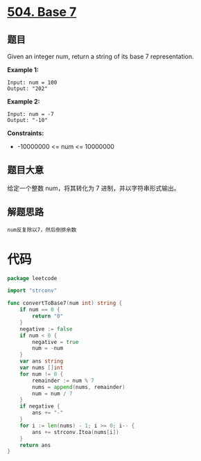 # [504. Base 7](https://leetcode.com/problems/base-7/)

## 题目

Given an integer num, return a string of its base 7 representation.

**Example 1:**

    Input: num = 100
    Output: "202"

**Example 2:**

    Input: num = -7
    Output: "-10"

**Constraints:**

- -10000000 <= num <= 10000000

## 题目大意

给定一个整数 num，将其转化为 7 进制，并以字符串形式输出。

## 解题思路

    num反复除以7，然后倒排余数

# 代码

```go
package leetcode

import "strconv"

func convertToBase7(num int) string {
	if num == 0 {
		return "0"
	}
	negative := false
	if num < 0 {
		negative = true
		num = -num
	}
	var ans string
	var nums []int
	for num != 0 {
		remainder := num % 7
		nums = append(nums, remainder)
		num = num / 7
	}
	if negative {
		ans += "-"
	}
	for i := len(nums) - 1; i >= 0; i-- {
		ans += strconv.Itoa(nums[i])
	}
	return ans
}
```